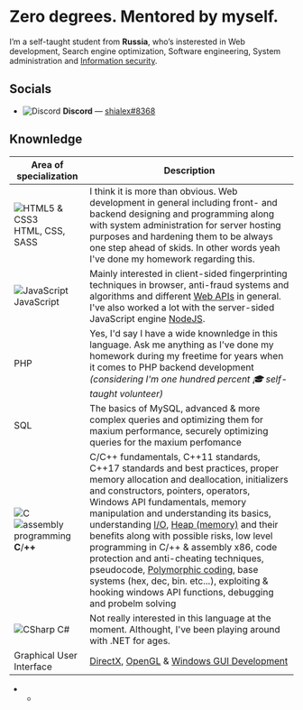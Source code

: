 # Zero degrees. Mentored by myself.
Iʼm a self-taught student from **Russia**, whoʼs insterested in Web development, Search engine optimization, Software engineering, System administration and [Information security](https://en.wikipedia.org/wiki/Information_security). 

## Socials
+ ![Discord](https://i.ibb.co/7j29n15/Discord.png) __Discord__ ― [shialex#8368]()

## Knownledge
| Area of specialization | Description |
|-----------------	|--------------------------------------------------------------------------------------------------------------------------------------------------------------------------------------------------------------------------------------------------------------------------------------------------	|
| ![HTML5 & CSS3](https://i.imgur.com/3GMFsBI.png) HTML, CSS, SASS 	| I think it is more than obvious. Web development in general including front- and backend designing and programming along with system administration for server hosting purposes and hardening them to be always one step ahead of skids. In other words yeah I've done my homework regarding this.                                                                                                                                                                                                                                                                 	|
| ![JavaScript](https://i.imgur.com/0OPRvXF.png) JavaScript      	| Mainly interested in client-sided fingerprinting techniques in browser, anti-fraud systems and algorithms and different [Web APIs](https://developer.mozilla.org/en-US/docs/Web/API) in general. I've also worked a lot with the server-sided JavaScript engine [NodeJS](https://nodejs.org/en/). |
|  PHP             	| Yes, I'd say I have a wide knownledge in this language. Ask me anything as I've done my homework during my freetime for years when it comes to PHP backend development _(considering I'm one hundred percent 🎓 self-taught volunteer)_    	|
| SQL             	| The basics of MySQL, advanced & more complex queries and optimizing them for maxium performance, securely optimizing queries for the maxium perfomance                                                                                                                                                 	|
| ![C](https://i.imgur.com/jFNBkOV.png) ![assembly programming](https://i.ibb.co/LJfy61B/asm.jpg) **C**/**++**           	| C/C++ fundamentals, C++11 standards, C++17 standards and best practices, proper memory allocation and deallocation, initializers and constructors, pointers, operators, Windows API fundamentals, memory manipulation and understanding its basics, understanding [I/O](https://en.wikipedia.org/wiki/Input/output), [Heap (memory)](https://en.wikipedia.org/wiki/Heap_(data_structure)) and their benefits along with possible risks, low level programming in C/++ & assembly x86, code protection and anti-cheating techniques, pseudocode, [Polymorphic coding](https://en.wikipedia.org/wiki/Polymorphic_code), base systems (hex, dec, bin. etc...), exploiting & hooking windows API functions, debugging and probelm solving 	|
| ![CSharp](https://i.imgur.com/harHKcH.png) C#              	|           Not really interested in this language at the moment. Althought, I've been playing around with .NET for ages.                                                                                                                                                                                                           	|
| Graphical User Interface | [DirectX](https://en.wikipedia.org/wiki/DirectX), [OpenGL](https://www.opengl.org/) & [Windows GUI Development](https://devblogs.microsoft.com/cppblog/windows-desktop-development-with-c-in-visual-studio/)

* * 
